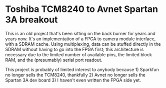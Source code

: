 Toshiba TCM8240 to Avnet Spartan 3A breakout
=======

This is an old project that's been sitting on the back burner for years and years now. It's an implementation of a FPGA to camera module interface, with a SDRAM cache. Using multiplexing, data can be stuffed directly in the SDRAM without having to go into the FPGA first; this architecture is necessary due to the limited number of available pins, the limited block RAM, and the (presumably) serial port readout.

This project is probably of limited interest to anybody because 1) Sparkfun no longer sells the TCM8240, thankfully 2) Avnet no longer sells the Spartan 3A dev board 3) I haven't even written the FPGA side yet. 
